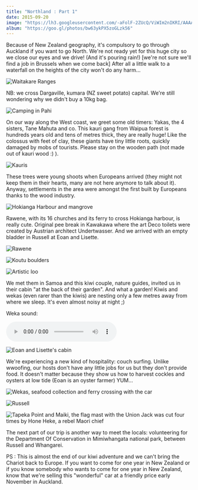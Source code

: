 ```yaml
---
title: "Northland : Part 1"
date: 2015-09-20
image: "https://lh3.googleusercontent.com/-aFolF-2ZUcQ/ViWIm2nIKRI/AAAAAAAAJGI/C87RaW_JJzw/s912-Ic42/upload_-1.jpg"
album: "https://goo.gl/photos/bw63ykPX5zoGLzk56"
---
```


Because of New Zealand geography, it's compulsory to go through Auckland if you want to go North. We're not ready yet for this huge city so we close our eyes and we drive! (And it's pouring rain!) [we're not sure we'll find a job in Brussels when we come back] After all a little walk to a waterfall on the heights of the city won't do any harm...

![](https://lh3.googleusercontent.com/-g_lOsoQXMBo/ViWAk9YaI2I/AAAAAAAAI0Q/3VTpUa35JVY/s912-Ic42/PhotoGrid_1445245654598.jpg "Waitakare Ranges")

NB: we cross Dargaville, kumara (NZ sweet potato) capital. We're still wondering why we didn't buy a 10kg bag.

![](https://lh3.googleusercontent.com/-K2bhsuSEFss/ViWAcjzGVuI/AAAAAAAAI0E/xHMPBRyseMc/s912-Ic42/PhotoGrid_1445245945860.jpg "Camping in Pahi")

On our way along the West coast, we greet some old timers: Yakas, the 4 sisters, Tane Mahuta and co. This kauri gang from Waipua forest is hundreds years old and tens of metres thick, they are really huge! Like the colossus with feet of clay, these giants have tiny little roots, quickly damaged by mobs of tourists. Please stay on the wooden path (not made out of kauri wood :) ).

![](https://lh3.googleusercontent.com/-MHf6URgJ3p4/ViWAlzRS9vI/AAAAAAAAI0U/WnHXxHvpA_M/s912-Ic42/PhotoGrid_1445246183734.jpg "Kauris")

These trees were young shoots when Europeans arrived (they might not keep them in their hearts, many are not here anymore to talk about it). Anyway, settlements in the area were amongst the first built by Europeans thanks to the wood industry.

![](https://lh3.googleusercontent.com/-wJH8d07MAkw/ViWA0Cl70SI/AAAAAAAAI0c/jle0SaWKGaw/s912-Ic42/PhotoGrid_1445246502667.jpg "Hokianga Harbour and mangrove")

Rawene, with its 16 churches and its ferry to cross Hokianga harbour, is really cute. Original pee break in Kawakawa where the art Deco toilets were created by Austrian architect Undertwasser. And we arrived with an empty bladder in Russell at Eoan and Lisette.

![](https://lh3.googleusercontent.com/-jjGoCOP1kno/ViWA1qMyrZI/AAAAAAAAI0k/teBo4Pn6WsM/s912-Ic42/PhotoGrid_1445246848684.jpg "Rawene")

![](https://lh3.googleusercontent.com/-yXHNXL-Oz6I/ViWA4gzKWaI/AAAAAAAAI0s/43Bzsy7dpKY/s912-Ic42/PhotoGrid_1445247116534.jpg "Koutu boulders")

![](https://lh3.googleusercontent.com/-UG0BcJtNo2U/ViWBN3o6rII/AAAAAAAAI00/IxuYdMmUcEs/s912-Ic42/PhotoGrid_1445247269407.jpg "Artistic loo")


We met them in Samoa and this kiwi couple, nature guides, invited us in their cabin "at the back of their garden". And what a garden! Kiwis and wekas (even rarer than the kiwis) are nesting only a few metres away from where we sleep. It's even almost noisy at night ;)

Weka sound:

<audio controls> <source src="https://drive.google.com/uc?export=download&id=0BzIZ3dfuz-CENlMwT2plcmVIUDg" type="audio/aac"> </audio>

![](https://lh3.googleusercontent.com/-svCBIdgmwiM/ViWBVkHtEkI/AAAAAAAAI08/-9IoSDE2Mwg/s912-Ic42/PhotoGrid_1445247933661.jpg "Eoan and Lisette's cabin")

We're experiencing a new kind of hospitality: couch surfing. Unlike wwoofing, our hosts don't have any little jobs for us but they don't provide food. It doesn't matter because they show us how to harvest cockles and oysters at low tide (Eoan is an oyster farmer) YUM... 

![](https://lh3.googleusercontent.com/-JXG6hUdpvVo/ViWBYbjZ-8I/AAAAAAAAI1E/CQsFrfGXuWY/s912-Ic42/PhotoGrid_1445248149469.jpg "Wekas, seafood collection and ferry crossing with the car")

![](https://lh3.googleusercontent.com/-J3SA0a1IMkQ/ViWBgw81kSI/AAAAAAAAI1Q/V5JT8uaRQBE/s912-Ic42/PhotoGrid_1445249157281.jpg "Russell")

![](https://lh3.googleusercontent.com/-iTYS1Sfjfk4/ViWBhhuFZ1I/AAAAAAAAI1U/UlcvaOJaJ6Y/s912-Ic42/PhotoGrid_1445249370280.jpg "Tapeka Point and Maiki, the flag mast with the Union Jack was cut four times by Hone Heke, a rebel Maori chief")

The next part of our trip is another way to meet the locals: volunteering for the Department Of Conservation in Mimiwhangata national park, between Russell and Whangarei.

PS : This is almost the end of our kiwi adventure and we can't bring the Chariot back to Europe. If you want to come for one year in New Zealand or if you know somebody who wants to come for one year in New Zealand, know that we're selling this "wonderful" car at a friendly price early November in Auckland.
